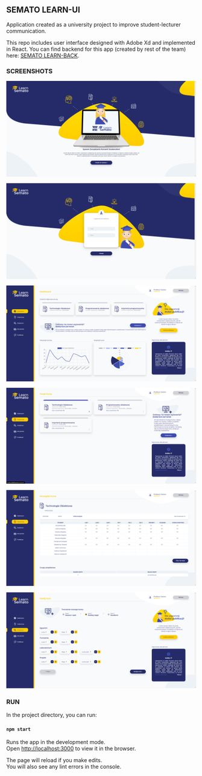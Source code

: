 ## SEMATO LEARN-UI 

Application created as a university project to improve student-lecturer communication.

This repo includes user interface designed with Adobe Xd and implemented in React.
You can find backend for this app (created by rest of the team) here: [SEMATO LEARN-BACK](https://github.com/semato-project/learn-back).

### SCREENSHOTS

![home](src/assets/screenshots/home.jpg)

![auth](src/assets/screenshots/auth.jpg)

![dashboard](src/assets/screenshots/dashboard.jpg)

![courses](src/assets/screenshots/courses.jpg)

![course_details](src/assets/screenshots/course_details.jpg)

![add_course](src/assets/screenshots/add_course.jpg)

### RUN

In the project directory, you can run:

#### `npm start`

Runs the app in the development mode.<br />
Open [http://localhost:3000](http://localhost:3000) to view it in the browser.

The page will reload if you make edits.<br />
You will also see any lint errors in the console.

